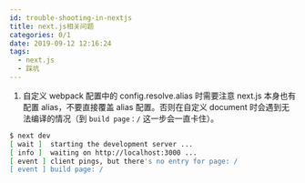 ```yaml
---
id: trouble-shooting-in-nextjs
title: next.js相关问题
categories: 0/1
date: 2019-09-12 12:16:24
tags:
  - next.js
  - 踩坑
---
```


1. 自定义 webpack 配置中的 config.resolve.alias 时需要注意 next.js 本身也有配置 alias，不要直接覆盖 alias 配置。否则在自定义 document 时会遇到无法编译的情况（到 `build page：/` 这一步会一直卡住）。

```bash
$ next dev
[ wait ]  starting the development server ...
[ info ]  waiting on http://localhost:3000 ...
[ event ] client pings, but there's no entry for page: /
[ event ] build page: /
```

